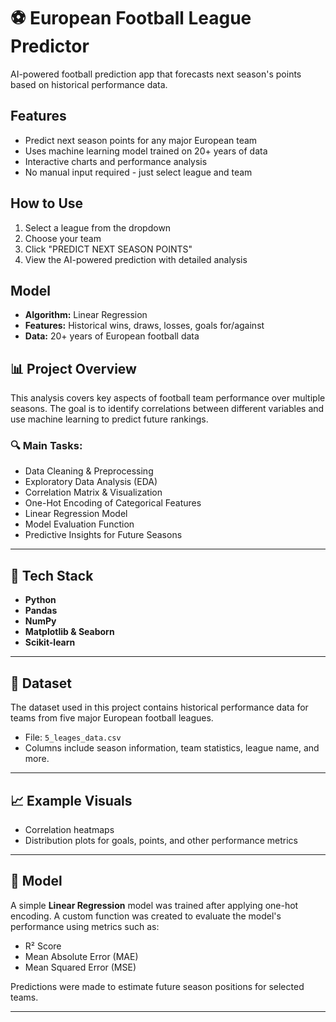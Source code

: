 # ⚽ European Football League Predictor

AI-powered football prediction app that forecasts next season's points based on historical performance data.

## Features
- Predict next season points for any major European team
- Uses machine learning model trained on 20+ years of data
- Interactive charts and performance analysis
- No manual input required - just select league and team

## How to Use
1. Select a league from the dropdown
2. Choose your team
3. Click "PREDICT NEXT SEASON POINTS"
4. View the AI-powered prediction with detailed analysis

## Model
- **Algorithm:** Linear Regression
- **Features:** Historical wins, draws, losses, goals for/against
- **Data:** 20+ years of European football data

## 📊 Project Overview

This analysis covers key aspects of football team performance over multiple seasons. The goal is to identify correlations between different variables and use machine learning to predict future rankings.

### 🔍 Main Tasks:

- Data Cleaning & Preprocessing
- Exploratory Data Analysis (EDA)
- Correlation Matrix & Visualization
- One-Hot Encoding of Categorical Features
- Linear Regression Model
- Model Evaluation Function
- Predictive Insights for Future Seasons

---

## 🧰 Tech Stack

- **Python**
- **Pandas**
- **NumPy**
- **Matplotlib & Seaborn**
- **Scikit-learn**

---

## 📁 Dataset

The dataset used in this project contains historical performance data for teams from five major European football leagues.

- File: `5_leages_data.csv`
- Columns include season information, team statistics, league name, and more.

---

## 📈 Example Visuals

- Correlation heatmaps
- Distribution plots for goals, points, and other performance metrics

---

## 🧠 Model

A simple **Linear Regression** model was trained after applying one-hot encoding. A custom function was created to evaluate the model's performance using metrics such as:

- R² Score
- Mean Absolute Error (MAE)
- Mean Squared Error (MSE)

Predictions were made to estimate future season positions for selected teams.

---


